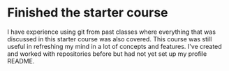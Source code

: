 # Finished the starter course
I have experience using git from past classes where everything that was discussed in this starter course was also covered. This course was still useful in refreshing my mind in a lot of concepts and features. I've created and worked with repositories before but had not yet set up my profile README. 
